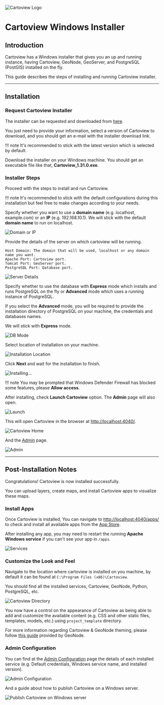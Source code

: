 ![Cartoview Logo](../img/cartoview-logo.png)
# Cartoview Windows Installer

## Introduction
Cartoview has a Windows installer that gives you an up and running instance, having Cartoview, GeoNode, GeoServer, and PostgreSQL (PostGIS) installed on the fly.

This guide describes the steps of installing and running Cartoview installer.

--- 

## Installation

### Request Cartoview Installer
The installer can be requested and downloaded from [here](https://cartoview.net/download/). 

You just need to provide your information, select a version of Cartoview to download, and you should get an e-mail with the installer download link.

!!! note
    It's recommended to stick with the latest version which is selected by default.

Download the installer on your Windows machine. You should get an executable file like that, **Cartoview_1.31.0.exe**.

### Installer Steps
Proceed with the steps to install and run Cartoview.

!!! note
    It's recommended to stick with the default configurations during this installation but feel free to make changes according to your needs.

Specify whether you want to use a **domain name** (e.g. localhost, example.com) or an **IP** (e.g. 192.168.10.1). We will stick with the default **domain name** to run on localhost.

![Domain or IP](../img/installation/Installer/domain-ip.png "Domain or IP")

Provide the details of the server on which cartoview will be running.

```text
Host Domain: The domain that will be used, localhost or any domain name you want.
Apache Port: Cartoview port.
Tomcat Port: GeoServer port.
PostgreSQL Port: Database port.
```

![Server Details](../img/installation/Installer/server-details.png "Server Details")

Specify whether to use the database with **Express** mode which installs and runs PostgreSQL on the fly or **Advanced** mode which uses a running instance of PostgreSQL.

If you select the **Advanced** mode, you will be required to provide the installation directory of PostgreSQL on your machine, the credentials and databases names.

We will stick with **Express** mode.

![DB Mode](../img/installation/Installer/db-mode.png "DB Mode")

Select location of installation on your machine.

![Installation Location](../img/installation/Installer/installation-location.png "Installation Location")

Click **Next** and wait for the installation to finish.

![Installing...](../img/installation/Installer/installing.png "Installing...")

!!! note
    You may be prompted that Windows Defender Firewall has blocked some features, please **Allow access**.

After installing, check **Launch Cartoview** option. The **Admin** page will also open.

![Launch](../img/installation/Installer/launch.png "Launch")

This will open Cartoview in the browser at [http://localhost:4040/](http://localhost:4040/).

![Cartoview Home](../img/installation/Installer/cartoview-home.png "Cartoview Home")

And the [Admin](http://localhost:4040/docs/admin.html) page.

![Admin](../img/installation/Installer/admin.png "Admin")

--- 

## Post-Installation Notes

Congratulations! Cartoview is now installed successfully.

You can upload layers, create maps, and install Cartoview apps to visualize these maps.

### Install Apps

Once Cartoview is installed, You can navigate to [http://localhost:4040/apps/](http://localhost:4040/apps/) to check and install all available apps from the [App Store](https://appstore.cartoview.net/).

After installing any app, you may need to restart the running **Apache Windows service** if you can't see your app in `/apps`.

![Services](../img/installation/Installer/services.png "Services")

### Customize the Look and Feel

Navigate to the location where cartoview is installed on you machine, by default it can be found at `C:\Program Files (x86)\Cartoview`.

You should find all the installed services, Cartoview, GeoNode, Python, PostgreSQL, etc.

![Cartoview Directory](../img/installation/Installer/cartoview-directory.png "Cartoview Directory")

You now have a control on the appearance of Cartoview as being able to add and customize the available content (e.g. CSS and other static files, templates, models, etc.) using `project_template` directory.

For more information regarding Cartoview & GeoNode theming, please follow [this guide](https://docs.geonode.org/en/master/basic/theme/index.html#geonode-themes) provided by GeoNode.

### Admin Configuration

You can find at the [Admin Configuration](http://localhost:4040/docs/docs.html) page the details of each installed service (e.g. Default credentials, Windows service name, and installed version).

![Admin Configuration](../img/installation/Installer/admin-configuration-1.png "Installed Services")

And a guide about how to publish Cartoview on a Windows server.

![Publish Cartoview on Windows server](../img/installation/Installer/admin-configuration-2.png "Publish Cartoview on Windows server")
